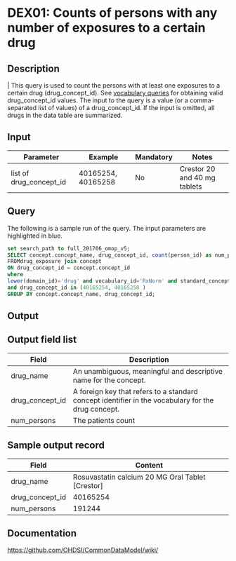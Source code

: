 # DEX01: Counts of persons with any number of exposures to a certain drug

## Description
| This query is used to count the persons with at least one exposures to a certain drug (drug_concept_id).  See  [vocabulary queries](http://vocabqueries.omop.org/drug-queries) for obtaining valid drug_concept_id values. The input to the query is a value (or a comma-separated list of values) of a drug_concept_id. If the input is omitted, all drugs in the data table are summarized.

## Input

|  Parameter |  Example |  Mandatory |  Notes | 
| --- | --- | --- | --- |
| list of drug_concept_id | 40165254, 40165258 | No | Crestor 20 and 40 mg tablets | 

## Query
The following is a sample run of the query. The input parameters are highlighted in  blue.  

```sql
set search_path to full_201706_omop_v5;
SELECT concept.concept_name, drug_concept_id, count(person_id) as num_persons 
FROMdrug_exposure join concept
ON drug_concept_id = concept.concept_id
where
lower(domain_id)='drug' and vocabulary_id='RxNorm' and standard_concept='S'
and drug_concept_id in (40165254, 40165258 )
GROUP BY concept.concept_name, drug_concept_id;
```
   
## Output

## Output field list

|  Field |  Description |
| --- | --- |
| drug_name | An unambiguous, meaningful and descriptive name for the concept. |
| drug_concept_id | A foreign key that refers to a standard concept identifier in the vocabulary for the drug concept.  |
| num_persons | The patients count |

## Sample output record

|  Field |  Content |
| --- | --- | 
| drug_name |  Rosuvastatin calcium 20 MG Oral Tablet [Crestor] |
| drug_concept_id |  40165254 |
| num_persons |  191244 |

## Documentation
https://github.com/OHDSI/CommonDataModel/wiki/
